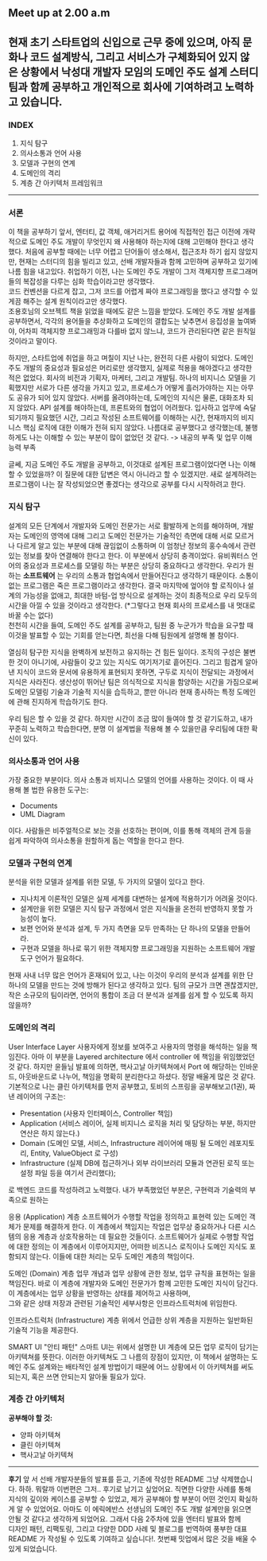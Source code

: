 ## Meet up at 2.00 a.m
현재 초기 스타트업의 신입으로 근무 중에 있으며, 아직 문화나 코드 설계방식, 그리고 서비스가 구체화되어 있지 않은 상황에서
낙성대 개발자 모임의 도메인 주도 설계 스터디 팀과 함께 공부하고 개인적으로 회사에 기여하려고 노력하고 있습니다.
---

### INDEX
1. 지식 탐구
2. 의사소통과 언어 사용
3. 모델과 구현의 연계
4. 도메인의 격리
5. 계층 간 아키텍처 프레임워크

---
### 서론
이 책을 공부하기 앞서, 엔터티, 값 객체, 애거리거트 용어에 직접적인 접근 이전에 개략적으로 도메인 주도 개발이 무엇인지 왜 사용해야 하는지에 대해 고민해야 한다고 생각했다.
처음에 공부할 때에는 너무 어렵고 단어들이 생소해서, 접근조차 하기 쉽지 않았지만, 현재는 스터디의 힘을 빌리고 있고, 선배 개발자들과 함께 고민하며 공부하고 있기에
나름 힘을 내고있다. 취업하기 이전, 나는 도메인 주도 개발이 그저 객체지향 프로그래머들의 복잡성을 다루는 심화 학습이라고만 생각했다. <br>
코드 컨벤션을 다르게 잡고, 그저 코드를 어렵게 짜야 프로그래밍을 했다고 생각할 수 있게끔 해주는 설계 원칙이라고만 생각했다. <br>
조용호님의 오브젝트 책을 읽었을 때에도 같은 느낌을 받았다. 도메인 주도 개발 설계를 공부하면서, 각각의 용어들을 추상화하고 도메인의 결합도는 낮추면서 응집성을 높여봐야,
어차피 객체지향 프로그래밍과 다를바 없지 않느냐, 코드가 관리된다면 같은 원칙일 것이라고 말이다. <br>

하지만, 스타트업에 취업을 하고 며칠이 지난 나는, 완전히 다른 사람이 되었다. 도메인 주도 개발의 중요성과 필요성은 머리로만 생각했지, 실제로 적용을 해야겠다고 생각한 적은 없었다.
회사의 비전과 기획자, 마케터, 그리고 개발팀. 하나의 비지니스 모델을 기획했지만 서로가 다른 생각을 가지고 있고, 프로세스가 어떻게 흘러가야하는 지는 아무도 공유가 되어 있지 않았다. 서버를 올려야하는데, 도메인의 지식은 물론, 대화조차 되지 않았다.
API 설계를 해야하는데, 프론트와의 협업이 어려웠다. 입사하고 업무에 숙달되기까지 필요했던 시간, 그리고 작성된 소프트웨어를 이해하는 시간, 현재까지의 비지니스 핵심 로직에 대한 이해가 전혀 되지 않았다. 나름대로 공부했다고 생각했는데,
불행하게도 나는 이해할 수 있는 부분이 많이 없었던 것 같다. -> 내공의 부족 및 업무 이해 능력 부족

글쎄, 지금 도메인 주도 개발을 공부하고, 이것대로 설계된 프로그램이었다면 나는 이해할 수 있었을까? 이 질문에 대한 답변은 역시 아니라고 할 수 있겠지만. 새로 설계하려는 프로그램이 나는 잘 작성되었으면 좋겠다는 생각으로 공부를 다시 시작하려고 한다.

### 지식 탐구
설계의 모든 단계에서 개발자와 도메인 전문가는 서로 활발하게 논의를 해야하며, 개발자는 도메인의 영역에 대해 그리고 도메인 전문가는 기술적인 측면에 대해 서로 모르거나 다르게 알고 있는 부분에 대해 끊임없이 소통하며 이 엄청난 정보의 홍수속에서 관련있는
정보를 찾아 연결해야 한다고 한다. 이 부분에서 상당히 충격이었다. 유비쿼터스 언어의 중요성과 프로세스를 모델링 하는 부분은 상당히 중요하다고 생각한다. 우리가 원하는 **소프트웨어** 는 우리의 소통과 협업속에서 만들어진다고 생각하기 때문이다.
소통이 없는 프로그램은 죽은 프로그램이라고 생각한다. 결국 마지막에 엎어야 할 로직이나 설계의 가능성을 없애고, 최대한 바텀-업 방식으로 설계하는 것이 최종적으로 우리 모두의 시간을 아낄 수 있을 것이라고 생각한다. (*그렇다고 현재 회사의 프로세스를 내 멋대로 바꿀 수는 없다)
<br>
천천히 시간을 들여, 도메인 주도 설계를 공부하고, 팀원 중 누군가가 학습을 요구할 때 이것을 발표할 수 있는 기회를 얻는다면, 최선을 다해 팀원에게 설명해 볼 참이다. <br>

열심히 탐구한 지식을 완벽하게 보전하고 유지하는 건 힘든 일이다. 조직의 구성은 불변한 것이 아니기에, 사람들이 갖고 있는 지식도 여기저기로 흩어진다. 그리고 힘겹게 알아낸 지식이 코드와 문서에 유용하게 표현되지 못하면, 구두로 지식이 전달되는 과정에서 지식은 사라진다.
생산성이 뛰어난 팀은 의식적으로 지식을 함양하는 시간을 가짐으로써 도메인 모델링 기술과 기술적 지식을 습득하고, 뿐만 아니라 현재 종사하는 특정 도메인에 관해 진지하게 학습하기도 한다. <br>

우리 팀은 할 수 있을 것 같다. 하지만 시간이 조금 많이 들여야 할 것 같기도하고, 내가 꾸준히 노력하고 학습한다면, 분명 이 설계법을 적용해 볼 수 있을만큼 우리팀에 대한 확신이 있다.

### 의사소통과 언어 사용

가장 중요한 부분이다. 의사 소통과 비지니스 모델의 언어를 사용하는 것이다. 이 때 사용해 볼 법한 유용한 도구는:

- Documents
- UML Diagram

이다. 사람들은 비주얼적으로 보는 것을 선호하는 편이며, 이를 통해 객체의 관계 등을 쉽게 파악하여 의사소통을 원할하게 돕는 역할을 한다고 한다. <br>

### 모델과 구현의 연계
분석을 위한 모델과 설계를 위한 모델, 두 가지의 모델이 있다고 한다. 
- 지나치게 이론적인 모델은 실제 세계를 대변하는 설계에 적용하기가 어려울 것이다.
- 설계만을 위한 모델은 지식 탐구 과정에서 얻은 지식들을 온전히 반영하지 못할 가능성이 높다.
- 보편 언어와 분석과 설계, 두 가지 측면을 모두 만족하는 단 하나의 모델을 만들어라.
- 구현과 모델을 하나로 묶기 위한 객체지향 프로그래밍을 지원하는 소프트웨어 개발 도구 언어가 필요하다.

현재 사내 너무 많은 언어가 혼재되어 있고, 나는 이것이 우리의 분석과 설계를 위한 단 하나의 모델을 만드는 것에 방해가 된다고 생각하고 있다. 팀의 규모가 크면 괜찮겠지만,
작은 소규모의 팀이라면, 언어의 통합이 조금 더 분석과 설계를 쉽게 할 수 있도록 하지 않을까?

### 도메인의 격리
User Interface Layer
사용자에게 정보를 보여주고 사용자의 명령을 해석하는 일을 책임진다. 아마 이 부분을 Layered architecture 에서 controller 에 책임을 위임했었던 것 같다.
하지만 윤들님 발표에 의하면, 핵사고날 아키텍쳐에서 Port 에 해당하는 인바운드, 아웃바운드로 나누어, 책임을 명확히 분리한다고 하셨다. 정말 배울게 많은 것 같다.
기본적으로 나는 클린 아키텍처를 먼저 공부했고, 토비의 스프링을 공부해보고(1권), 짜낸 레이어의 구조는:
- Presentation (사용자 인터페이스, Controller 책임)
- Application (서비스 레이어, 실제 비지니스 로직을 처리 및 담당하는 부분, 하지만 연산은 하지 않는다.)
- Domain (도메인 모델, 서비스, Infrastructure 레이어에 매핑 될 도메인 레포지토리, Entity, ValueObject 로 구성) 
- Infrastructure (실제 DB에 접근하거나 외부 라이브러리 모듈과 연관된 로직 또는 설정 파일 등을 여기서 관리했다);

로 백엔드 코드를 작성하려고 노력했다. 내가 부족했었던 부분은, 구현력과 기술력의 부족으로 원하는 

응용 (Application) 계층
소프트웨어가 수행할 작업을 정의하고 표현력 있는 도메인 객체가 문제를 해결하게 한다. 이 계층에서 책임지는 작업은 업무상 중요하거나 다른 시스템의 응용 계층과 상호작용하는 데 필요한 것들이다.
소프트웨어가 실제로 수행할 작업에 대한 정의는 이 계층에서 이루어지지만, 어떠한 비즈니스 로직이나 도메인 지식도 포함되지 않는다. 이들에 대한 처리는 모두 도메인 계층의 책임이다.

도메인 (Domain) 계층
업무 개념과 업무 상황에 관한 정보, 업무 규칙을 표현하는 일을 책임진다. 바로 이 계층에 개발자와 도메인 전문가가 함께 고민한 도메인 지식이 담긴다. 이 계층에서는 업무 상황을 반영하는 상태를 제어하고 사용하며, <br>
그와 같은 상태 저장과 관련된 기술적인 세부사항은 인프라스트럭처에 위임한다. 

인프라스트럭처 (Infrastructure) 계층
위에서 언급한 상위 계층을 지원하는 일반화된 기술적 기능을 제공한다.

SMART UI "안티 패턴"
스마트 UI는 위에서 설명한 UI 계층에 모든 업무 로직이 담기는 아키텍쳐를 뜻한다. 이러한 아키텍쳐도 그 나름의 장점이 있지만, 이 책에서 설명하는 도메인 주도 설계와는 배타적인
설계 방법이기 때문에 어느 상황에서 이 아키텍쳐를 써도 되는지, 혹은 쓰면 안되는지 알아둘 필요가 있다.

### 계층 간 아키텍처

**공부해야 할 것:**
- 양파 아키텍쳐
- 클린 아키텍쳐
- 핵사고날 아키텍쳐

---
**후기**
앞 서 선배 개발자분들의 발표를 듣고, 기존에 작성한 README 그냥 삭제했습니다. 하하. 뭐랄까 이번편은 그저.. 후기로 남기고 싶었어요. 직면한 다양한 사례를 통해 지식의 깊이와 케이스를 공부할 수 있었고,
제가 공부해야 할 부분이 어떤 것인지 확실하게 알 수 있었어요. 아마도 이 에릭에반스 선생님의 도메인 주도 개발 설계만을 읽으면 안될 것 같다고 생각하게 되었어요. 그래서 다음 2주차에 있을 엔터티 발표와 함께 <br>
디자인 패턴, 리팩토링, 그리고 다양한 DDD 사례 및 블로그를 번역하여 풍부한 대표 README 가 작성될 수 있도록 기여하고 싶습니다!. 첫번째 밋업에서 많은 것을 배울 수 있게 되었습니다.
